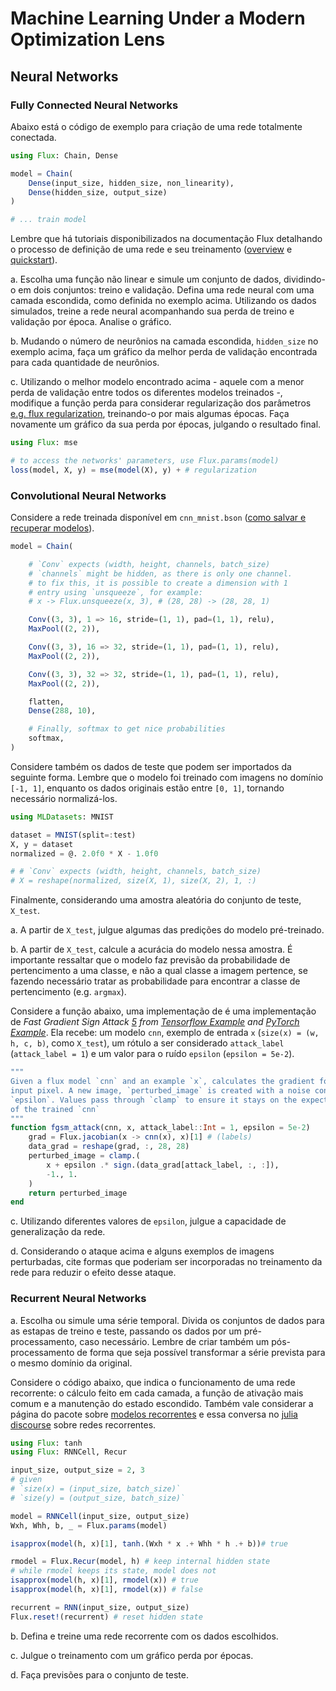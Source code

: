 # Machine Learning Under a Modern Optimization Lens

## Neural Networks

### Fully Connected Neural Networks

Abaixo está o código de exemplo para criação de uma rede totalmente conectada.

```julia
using Flux: Chain, Dense

model = Chain(
    Dense(input_size, hidden_size, non_linearity),
    Dense(hidden_size, output_size)
)

# ... train model
```

Lembre que há tutoriais disponibilizados na documentação Flux detalhando o processo de definição de uma rede e seu treinamento ([overview][2] e [quickstart][3]).

a. Escolha uma função não linear e simule um conjunto de dados, dividindo-o em dois conjuntos: treino e validação. Defina uma rede neural com uma camada escondida, como definida no exemplo acima. Utilizando os dados simulados, treine a rede neural acompanhando sua perda de treino e validação por época. Analise o gráfico.

b. Mudando o número de neurônios na camada escondida, `hidden_size` no exemplo acima, faça um gráfico da melhor perda de validação encontrada para cada quantidade de neurônios.

c. Utilizando o melhor modelo encontrado acima - aquele com a menor perda de validação entre todos os diferentes modelos treinados -, modifique a função perda para considerar regularização dos parâmetros [e.g. flux regularization][1], treinando-o por mais algumas épocas. Faça novamente um gráfico da sua perda por épocas, julgando o resultado final.

```julia
using Flux: mse

# to access the networks' parameters, use Flux.params(model)
loss(model, X, y) = mse(model(X), y) + # regularization
```

[1]: https://github.com/FluxML/Flux.jl/blob/master/docs/src/training/training.md#regularisation
[2]: https://fluxml.ai/Flux.jl/stable/models/overview/
[3]: https://fluxml.ai/Flux.jl/stable/models/quickstart/

### Convolutional Neural Networks

Considere a rede treinada disponível em `cnn_mnist.bson` ([como salvar e recuperar modelos][4]).

```julia
model = Chain(

    # `Conv` expects (width, height, channels, batch_size)
    # `channels` might be hidden, as there is only one channel.
    # to fix this, it is possible to create a dimension with 1 
    # entry using `unsqueeze`, for example:
    # x -> Flux.unsqueeze(x, 3), # (28, 28) -> (28, 28, 1)

    Conv((3, 3), 1 => 16, stride=(1, 1), pad=(1, 1), relu),
    MaxPool((2, 2)),

    Conv((3, 3), 16 => 32, stride=(1, 1), pad=(1, 1), relu),
    MaxPool((2, 2)),

    Conv((3, 3), 32 => 32, stride=(1, 1), pad=(1, 1), relu),
    MaxPool((2, 2)),

    flatten,
    Dense(288, 10),

    # Finally, softmax to get nice probabilities
    softmax,
)
```

Considere também os dados de teste que podem ser importados da seguinte forma. Lembre que o modelo foi treinado com imagens no domínio `[-1, 1]`, enquanto os dados originais estão entre `[0, 1]`, tornando necessário normalizá-los.

```julia
using MLDatasets: MNIST

dataset = MNIST(split=:test)
X, y = dataset
normalized = @. 2.0f0 * X - 1.0f0

# # `Conv` expects (width, height, channels, batch_size)
# X = reshape(normalized, size(X, 1), size(X, 2), 1, :)
```

Finalmente, considerando uma amostra aleatória do conjunto de teste, `X_test`.

a. A partir de `X_test`, julgue algumas das predições do modelo pré-treinado.

b. A partir de `X_test`, calcule a acurácia do modelo nessa amostra. É importante ressaltar que o modelo faz previsão da probabilidade de pertencimento a uma classe, e não a qual classe a imagem pertence, se fazendo necessário tratar as probabilidade para encontrar a classe de pertencimento (e.g. `argmax`).

Considere a função abaixo, uma implementação de é uma implementação de _Fast Gradient Sign Attack [5] from [Tensorflow Example][6] and [PyTorch Example][7]_. Ela recebe: um modelo `cnn`, exemplo de entrada `x` (`size(x) = (w, h, c, b)`, como `X_test`), um rótulo a ser considerado `attack_label` (`attack_label = 1`) e um valor para o ruído `epsilon` (`epsilon = 5e-2`).

```julia
"""
Given a flux model `cnn` and an example `x`, calculates the gradient for each 
input pixel. A new image, `perturbed_image` is created with a noise controlled by 
`epsilon`. Values pass through `clamp` to ensure it stays on the expected domain
of the trained `cnn`
"""
function fgsm_attack(cnn, x, attack_label::Int = 1, epsilon = 5e-2)
    grad = Flux.jacobian(x -> cnn(x), x)[1] # (labels)
    data_grad = reshape(grad, :, 28, 28)
    perturbed_image = clamp.(
        x + epsilon .* sign.(data_grad[attack_label, :, :]), 
        -1., 1.
    )
    return perturbed_image
end
```

c. Utilizando diferentes valores de `epsilon`, julgue a capacidade de generalização da rede.

d. Considerando o ataque acima e alguns exemplos de imagens perturbadas, cite formas que poderiam ser incorporadas no treinamento da rede para reduzir o efeito desse ataque.

<!-- Fine tune the network to be more prepared to handle the adversarial networks . -->

[4]: https://fluxml.ai/Flux.jl/stable/saving/
[5]: https://discourse.julialang.org/t/gradient-of-flux-model-wrt-to-weights/61405/4
[6]: https://www.tensorflow.org/tutorials/generative/adversarial_fgsm
[7]: https://pytorch.org/tutorials/beginner/fgsm_tutorial.html

### Recurrent Neural Networks

a. Escolha ou simule uma série temporal. Divida os conjuntos de dados para as estapas de treino e teste, passando os dados por um pré-processamento, caso necessário. Lembre de criar também um pós-processamento de forma que seja possível transformar a série prevista para o mesmo domínio da original.

Considere o código abaixo, que indica o funcionamento de uma rede recorrente: o cálculo feito em cada camada, a função de ativação mais comum e a manutenção do estado escondido. Também vale considerar a página do pacote sobre [modelos recorrentes][8] e essa conversa no [julia discourse][9] sobre redes recorrentes.

```julia
using Flux: tanh
using Flux: RNNCell, Recur

input_size, output_size = 2, 3
# given 
# `size(x) = (input_size, batch_size)`
# `size(y) = (output_size, batch_size)`

model = RNNCell(input_size, output_size)
Wxh, Whh, b, _ = Flux.params(model)

isapprox(model(h, x)[1], tanh.(Wxh * x .+ Whh * h .+ b))# true

rmodel = Flux.Recur(model, h) # keep internal hidden state
# while rmodel keeps its state, model does not
isapprox(model(h, x)[1], rmodel(x)) # true
isapprox(model(h, x)[1], rmodel(x)) # false

recurrent = RNN(input_size, output_size)
Flux.reset!(recurrent) # reset hidden state
```

b. Defina e treine uma rede recorrente com os dados escolhidos.

c. Julgue o treinamento com um gráfico perda por épocas.

d. Faça previsões para o conjunto de teste.

<!-- e. (extra) A partir de pequenas mudanças nos inputs, refaça previsões para o conjunto de teste. -->

[8]: https://fluxml.ai/Flux.jl/dev/models/recurrence/
[9]: https://discourse.julialang.org/t/building-simple-sequence-to-one-rnn-with-flux/56361/6